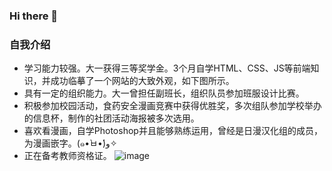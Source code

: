 ### Hi there 👋

<!--
**Chikisama/chikisama** is a ✨ _special_ ✨ repository because its `README.md` (this file) appears on your GitHub profile.

Here are some ideas to get you started:

- 🔭 I’m currently working on ...
- 🌱 I’m currently learning ...
- 👯 I’m looking to collaborate on ...
- 🤔 I’m looking for help with ...
- 💬 Ask me about ...
- 📫 How to reach me: ...
- 😄 Pronouns: ...
- ⚡ Fun fact: ...
-->
### 自我介绍
- 学习能力较强。大一获得三等奖学金。3个月自学HTML、CSS、JS等前端知识，并成功临摹了一个网站的大致外观，如下图所示。
- 具有一定的组织能力。大一曾担任副班长，组织队员参加班服设计比赛。
- 积极参加校园活动，食药安全漫画竞赛中获得优胜奖，多次组队参加学校举办的信息杯，制作的社团活动海报被多次选用。
- 喜欢看漫画，自学Photoshop并且能够熟练运用，曾经是日漫汉化组的成员，为漫画嵌字。(๑•̀ㅂ•́)و✧
- 正在备考教师资格证。
![image](C:\Users\Chiki\Desktop\1.jpg)
